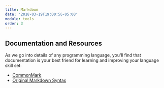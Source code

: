 ```yaml
---
title: Markdown
date: '2018-03-19T19:00:56-05:00'
module: tools
order: 3
---
```


## Documentation and Resources

As we go into details of any programming language, you'll find that documentation is your best friend for learning and improving your language skill set:

* [CommonMark](http://commonmark.org)
* [Original Markdown Syntax](https://daringfireball.net/projects/markdown/syntax/)
